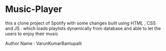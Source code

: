 # Music-Player
this a clone project of Spotify with some changes built using HTML , CSS and JS . which loads playlists dynamically  from  database and able to let the users to  enjoy their music


Author Name : VarunKumarBantupalli
